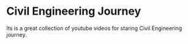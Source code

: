 # Civil Engineering Journey
 Its is a great collection of youtube videos for staring Civil Engineering journey.
